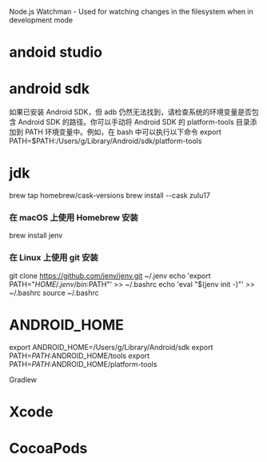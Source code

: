 Node.js
Watchman - Used for watching changes in the filesystem when in development mode

# andoid studio

# android sdk

如果已安装 Android SDK，但 adb 仍然无法找到，请检查系统的环境变量是否包含 Android SDK 的路径。你可以手动将 Android SDK 的 platform-tools 目录添加到 PATH 环境变量中。例如，在 bash 中可以执行以下命令
export PATH=$PATH:/Users/g/Library/Android/sdk/platform-tools

# jdk

brew tap homebrew/cask-versions
brew install --cask zulu17

### 在 macOS 上使用 Homebrew 安装

brew install jenv

### 在 Linux 上使用 git 安装

git clone https://github.com/jenv/jenv.git ~/.jenv
echo 'export PATH="$HOME/.jenv/bin:$PATH"' >> ~/.bashrc
echo 'eval "$(jenv init -)"' >> ~/.bashrc
source ~/.bashrc

# ANDROID_HOME

export ANDROID_HOME=/Users/g/Library/Android/sdk
export PATH=$PATH:$ANDROID_HOME/tools
export PATH=$PATH:$ANDROID_HOME/platform-tools

Gradlew

# Xcode

# CocoaPods
